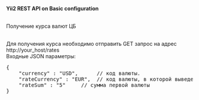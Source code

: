 <b>Yii2 REST API on Basic configuration</b>
<br>
<br>
<p>Получение курса валют ЦБ</p>
<br>Для получения курса необходимо отправить GET запрос на адрес http://your_host/rates
<br>Входные JSON параметры:
<pre>
{
	"currency" : "USD",      // код валюты.
	"rateCurrency" : "EUR",  // код валюты, в которой выведется курс, default RUB
	"rateSum" : "5"		// сумма первой валюты
}
</pre>
